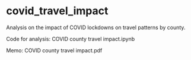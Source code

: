 # covid_travel_impact
Analysis on the impact of COVID lockdowns on travel patterns by county.

Code for analysis: COVID county travel impact.ipynb

Memo: COVID county travel impact.pdf
